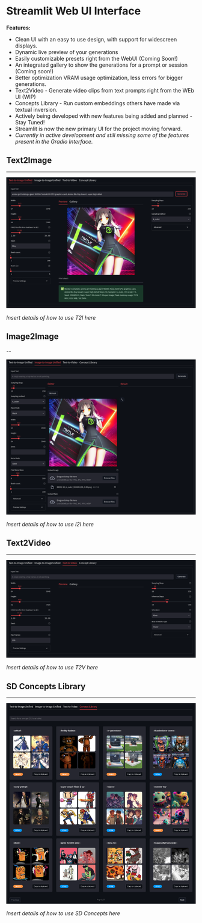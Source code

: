 # Streamlit Web UI Interface

**Features:**
- Clean UI with an easy to use design, with support for widescreen displays.
- Dynamic live preview of your generations
- Easily customizable presets right from the WebUI (Coming Soon!)
- An integrated gallery to show the generations for a prompt or session (Coming soon!)
- Better optimization VRAM usage optimization, less errors for bigger generations.
- Text2Video - Generate video clips from text prompts right from the WEb UI (WIP)
- Concepts Library - Run custom embeddings others have made via textual inversion.
- Actively being developed with new features being added and planned - Stay Tuned!
- Streamlit is now the new primary UI for the project moving forward.
- *Currently in active development and still missing some of the features present in the Gradio Interface.*

## Text2Image
---

![](../images/streamlit/streamlit-t2i.png)

*Insert details of how to use T2I here*

## Image2Image
--

![](../images/streamlit/streamlit-i2i.png)

*Insert details of how to use I2I here*

## Text2Video
---

![](../images/streamlit/streamlit-t2v.png)

*Insert details of how to use T2V here*

## SD Concepts Library
---

![](../images/streamlit/streamlit-concepts.png)

*Insert details of how to use SD Concepts here*